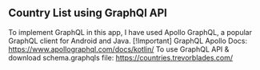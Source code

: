 ## Country List using GraphQl API
To implement GraphQL in this app, I have used Apollo GraphQL, a popular GraphQL client for Android and Java.
[!Important]  GraphQL Apollo Docs: https://www.apollographql.com/docs/kotlin/
  To use GraphQL API & download schema.graphqls file: https://countries.trevorblades.com/

